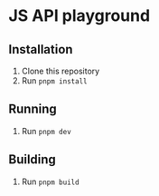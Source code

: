 # JS API playground

## Installation

1. Clone this repository
2. Run ```pnpm install```

## Running

1. Run ```pnpm dev```

## Building

1. Run ```pnpm build```

